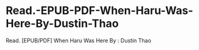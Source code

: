 # Read.-EPUB-PDF-When-Haru-Was-Here-By-Dustin-Thao
Read. [EPUB/PDF] When Haru Was Here By : Dustin Thao
